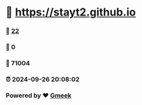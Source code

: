 #   :link: https://stayt2.github.io 
### :page_facing_up: [22](https://stayt2.github.io/tag.html) 
### :speech_balloon: 0 
### :hibiscus: 71004 
### :alarm_clock: 2024-09-26 20:08:02 
### Powered by :heart: [Gmeek](https://github.com/Meekdai/Gmeek)
